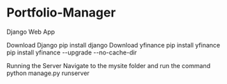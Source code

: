 # Portfolio-Manager
Django Web App

Download Django
    pip install django
Download yfinance
    pip install yfinance
    pip install yfinance --upgrade --no-cache-dir

Running the Server
Navigate to the mysite folder and run the command
    python manage.py runserver
